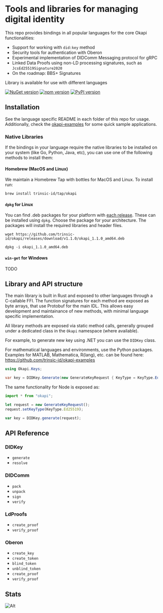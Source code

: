 # Tools and libraries for managing digital identity

This repo provides bindings in all popular languages for the core Okapi functionalities:

- Support for working with `did:key` method
- Security tools for authentication with Oberon
- Experimental implementation of DIDComm Messaging protocol for gRPC
- Linked Data Proofs using non-LD processing signatures, such as `JcsEd25519Signature2020`
- On the roadmap: BBS+ Signatures

Library is available for use with different languages

[![NuGet version](https://badge.fury.io/nu/okapi.net.svg)](https://badge.fury.io/nu/okapi.net)
[![npm version](https://badge.fury.io/js/%40trinsic%2Fokapi.svg)](https://badge.fury.io/js/%40trinsic%2Fokapi)
[![PyPI version](https://badge.fury.io/py/trinsic-okapi.svg)](https://badge.fury.io/py/trinsic-okapi)

## Installation

See the language specific README in each folder of this repo for usage. Additionally, check the [okapi-examples](https://github.com/trinsic-id/okapi-examples) for some quick sample applications.

### Native Libraries

If the bindings in your language require the native libraries to be installed on your system (like Go, Python, Java, etc), 
you can use one of the following methods to install them:

#### Homebrew (MacOS and Linux)

We maintain a Homebrew Tap with bottles for MacOS and Linux. To install run:

```
brew install trinsic-id/tap/okapi
```

#### `dpkg` for Linux

You can find .deb packages for your platform with [each release](https://github.com/trinsic-id/okapi/releases). These can be installed using `dpkg`.
Choose the package for your architecture.
The packages will install the required libraries and header files.

```
wget https://github.com/trinsic-id/okapi/releases/download/v1.1.0/okapi_1.1.0_amd64.deb

dpkg -i okapi_1.1.0_amd64.deb
```

#### `win-get` for Windows

TODO

## Library and API structure

The main library is built in Rust and exposed to other languages through a C-callable FFI. The function signatures for each method are exposed as byte arrays, that use Protobuf for the main IDL. This allows easy development and maintainance of new methods, with minimal language specific implementation.

All library methods are exposed via static method calls, generally grouped under a dedicated class in the `Okapi` namespace (where available).

For example, to generate new key using .NET you can use the `DIDKey` class.

For mathematical languages and environments, use the Python packages. Examples for MATLAB, Mathematica, R(lang), etc. can be found here: https://github.com/trinsic-id/okapi-examples

```cs
using Okapi.Keys;

var key = DIDKey.Generate(new GenerateKeyRequest { KeyType = KeyType.Ed25519 });
```

The same functionality for Node is exposed as:

```js
import * from "okapi";

let request = new GenerateKeyRequest();
request.setKeyType(KeyType.Ed25519);

var key = DIDKey.generate(request);
```

## API Reference

### DIDKey

- `generate`
- `resolve`

### DIDComm

- `pack`
- `unpack`
- `sign`
- `verify`

### LdProofs

- `create_proof`
- `verify_proof`

### Oberon

- `create_key`
- `create_token`
- `blind_token`
- `unblind_token`
- `create_proof`
- `verify_proof`

## Stats

![Alt](https://repobeats.axiom.co/api/embed/f64200b2f13d2626a24009a65396d0db46fb1dc8.svg "Repobeats analytics image")
